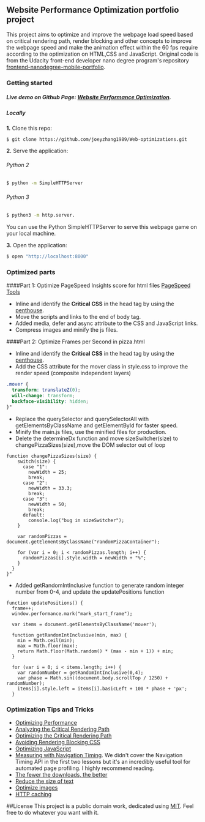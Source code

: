## Website Performance Optimization portfolio project

This project aims to optimize and improve the webpage load speed based on critical rendering path, render blocking and other concepts to improve the webpage
speed and make the animation effect within the 60 fps require according to the optimization on HTML,CSS and JavaScript. Original code is from the Udacity front-end developer nano degree program's repository [frontend-nanodegree-mobile-portfolio](https://github.com/udacity/frontend-nanodegree-mobile-portfolio). 

### Getting started
##### Live demo on Github Page: [Website Performance Optimization](https://joeyzhang1989.github.io/Web-optimizations/). 
##### Locally

**1.** Clone this repo:

```
$ git clone https://github.com/joeyzhang1989/Web-optimizations.git
````

**2.** Serve the application:


###### Python 2

```bash
$ python -m SimpleHTTPServer 

```
###### Python 3 

```bash
$ python3 -m http.server.   
```
You can use the Python SimpleHTTPServer to serve this webpage game on your local machine.

**3.** Open the application:

```bash
$ open "http://localhost:8000"
```

### Optimized parts

####Part 1: Optimize PageSpeed Insights score for html files [PageSpeed Tools](https://developers.google.com/speed/pagespeed/insights/)

* Inline and identify the **Critical CSS** in the head tag by using the [penthouse](https://github.com/pocketjoso/penthouse).
* Move the scripts and links to the end of body tag.
* Added media, defer and async attribute to the CSS and JavaScript links.
* Compress images and minify the js files.

####Part 2: Optimize Frames per Second in pizza.html
* Inline and identify the **Critical CSS** in the head tag by using the [penthouse](https://github.com/pocketjoso/penthouse).
* Add the CSS attribute for the mover class in style.css to improve the render speed (composite independent layers)

```css
.mover {
  transform: translateZ(0);
  will-change: transform;
  backface-visibility: hidden;
}"
```
* Replace the querySelector and querySelectorAll with getElementsByClassName and getElementById for faster speed.
* Minify the main.js files, use the minified files for production.
* Delete the determineDx function and move sizeSwitcher(size) to changePizzaSizes(size),move the DOM selector out of loop

```JS
function changePizzaSizes(size) {
    switch(size) {
      case "1":
        newWidth = 25;
        break;
      case "2":
        newWidth = 33.3;
        break;
      case "3":
        newWidth = 50;
        break;
      default:
        console.log("bug in sizeSwitcher");
    }

    var randomPizzas = document.getElementsByClassName("randomPizzaContainer");

    for (var i = 0; i < randomPizzas.length; i++) {
      randomPizzas[i].style.width = newWidth + "%";
    }
  }
}"
```
* Added getRandomIntInclusive function to generate random integer number from 0-4, and update the updatePositions function
```JS
function updatePositions() {
  frame++;
  window.performance.mark("mark_start_frame");

  var items = document.getElementsByClassName('mover');

  function getRandomIntInclusive(min, max) {
    min = Math.ceil(min);
    max = Math.floor(max);
    return Math.floor(Math.random() * (max - min + 1)) + min;
  }
  
  for (var i = 0; i < items.length; i++) {
    var randomNumber = getRandomIntInclusive(0,4);
    var phase = Math.sin((document.body.scrollTop / 1250) + randomNumber);
    items[i].style.left = items[i].basicLeft + 100 * phase + 'px';
  }
```
### Optimization Tips and Tricks
* [Optimizing Performance](https://developers.google.com/web/fundamentals/performance/ "web performance")
* [Analyzing the Critical Rendering Path](https://developers.google.com/web/fundamentals/performance/critical-rendering-path/analyzing-crp.html "analyzing crp")
* [Optimizing the Critical Rendering Path](https://developers.google.com/web/fundamentals/performance/critical-rendering-path/optimizing-critical-rendering-path.html "optimize the crp!")
* [Avoiding Rendering Blocking CSS](https://developers.google.com/web/fundamentals/performance/critical-rendering-path/render-blocking-css.html "render blocking css")
* [Optimizing JavaScript](https://developers.google.com/web/fundamentals/performance/critical-rendering-path/adding-interactivity-with-javascript.html "javascript")
* [Measuring with Navigation Timing](https://developers.google.com/web/fundamentals/performance/critical-rendering-path/measure-crp.html "nav timing api"). We didn't cover the Navigation Timing API in the first two lessons but it's an incredibly useful tool for automated page profiling. I highly recommend reading.
* <a href="https://developers.google.com/web/fundamentals/performance/optimizing-content-efficiency/eliminate-downloads.html">The fewer the downloads, the better</a>
* <a href="https://developers.google.com/web/fundamentals/performance/optimizing-content-efficiency/optimize-encoding-and-transfer.html">Reduce the size of text</a>
* <a href="https://developers.google.com/web/fundamentals/performance/optimizing-content-efficiency/image-optimization.html">Optimize images</a>
* <a href="https://developers.google.com/web/fundamentals/performance/optimizing-content-efficiency/http-caching.html">HTTP caching</a>

##License
This project is a public domain work, dedicated using
[MIT](https://opensource.org/licenses/MIT). Feel free to do
whatever you want with it.


